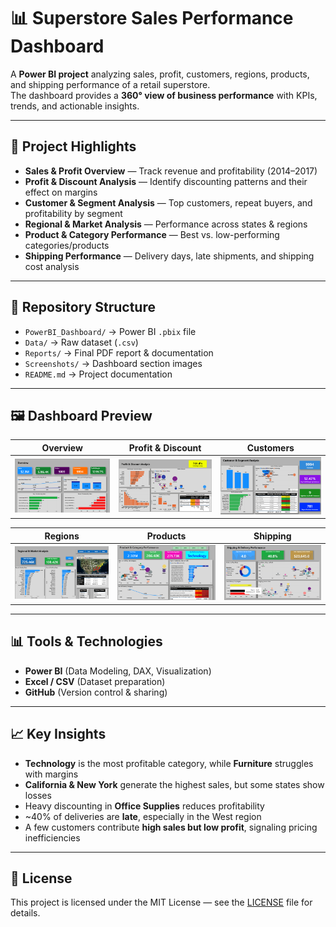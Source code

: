 # 📊 Superstore Sales Performance Dashboard

A **Power BI project** analyzing sales, profit, customers, regions, products, and shipping performance of a retail superstore.  
The dashboard provides a **360° view of business performance** with KPIs, trends, and actionable insights.

---

## 🚀 Project Highlights
- **Sales & Profit Overview** — Track revenue and profitability (2014–2017)  
- **Profit & Discount Analysis** — Identify discounting patterns and their effect on margins  
- **Customer & Segment Analysis** — Top customers, repeat buyers, and profitability by segment  
- **Regional & Market Analysis** — Performance across states & regions  
- **Product & Category Performance** — Best vs. low-performing categories/products  
- **Shipping Performance** — Delivery days, late shipments, and shipping cost analysis

---

## 📂 Repository Structure
- `PowerBI_Dashboard/` → Power BI `.pbix` file  
- `Data/` → Raw dataset (`.csv`)  
- `Reports/` → Final PDF report & documentation  
- `Screenshots/` → Dashboard section images  
- `README.md` → Project documentation  

---

## 🖼️ Dashboard Preview
| Overview | Profit & Discount | Customers |
|----------|------------------|-----------|
| ![Overview](Screenshots/Section1_Overview.png) | ![Profit & Discount](Screenshots/Section2_Profit_Discount.png) | ![Customers](Screenshots/Section3_Customer.png) |

| Regions | Products | Shipping |
|---------|----------|----------|
| ![Regions](Screenshots/Section4_Regional.png) | ![Products](Screenshots/Section5_Product.png) | ![Shipping](Screenshots/Section6_Shipping.png) |

---

## 📊 Tools & Technologies
- **Power BI** (Data Modeling, DAX, Visualization)  
- **Excel / CSV** (Dataset preparation)  
- **GitHub** (Version control & sharing)  

---

## 📈 Key Insights
- **Technology** is the most profitable category, while **Furniture** struggles with margins  
- **California & New York** generate the highest sales, but some states show losses  
- Heavy discounting in **Office Supplies** reduces profitability  
- ~40% of deliveries are **late**, especially in the West region  
- A few customers contribute **high sales but low profit**, signaling pricing inefficiencies  

---

## 📜 License
This project is licensed under the MIT License — see the [LICENSE](LICENSE) file for details.
